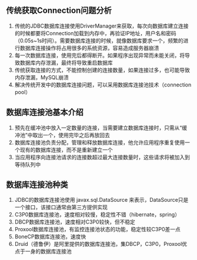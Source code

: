 ## 传统获取Connection问题分析

1. 传统的JDBC数据库连接使用DriverManager来获取，每次向数据库建立连接的时候都要将Connection加载到内存中，再验证IP地址，用户名和密码（0.05s~1s时间）。需要数据库连接的时候，就像数据库要求一个，频繁的进行数据库连接操作将占用很多的系统资源，容易造成服务器崩溃
2. 每一次数据库连接，使用完后都得断开。如果程序出现异常而未能关闭，将导致数据库内存泄漏，最终将导致重启数据库
3. 传统获取连接的方式，不能控制创建的连接数量，如果连接过多，也可能导致内存泄漏，MySQL崩溃
4. 解决传统开发中的数据库连接问题，可以采用数据库连接池技术（connection pool）

## 数据库连接池基本介绍

1. 预先在缓冲池中放入一定数量的连接，当需要建立数据库连接时，只需从“缓冲池”中取出一个，使用完毕之后再放回去
2. 数据库连接池负责分配，管理和释放数据库连接，他允许应用程序重复使用一个现有的数据库连接，而不是重新建立一个
3. 当应用程序向连接池请求的连接数超过最大连接数量时，这些请求将被加入到等待队列中

## 数据库连接池种类

1. JDBC的数据库连接池使用 javax.sql.DataSource 来表示，DataSource只是一个接口，该接口通常由第三方提供实现
2. C3P0数据库连接池，速度相对较慢，稳定性不错（hibernate，spring）
3. DBCP数据库连接池，速度相对C3P0较快，但不稳定
4. Proxool数据库连接池，有监控连接池状态的功能，稳定性较C3P0差一点
5. BoneCP数据库连接池，速度快
6. Druid（德鲁伊）是阿里提供的数据库连接池，集DBCP，C3P0，Proxool优点于一身的数据库连接池
